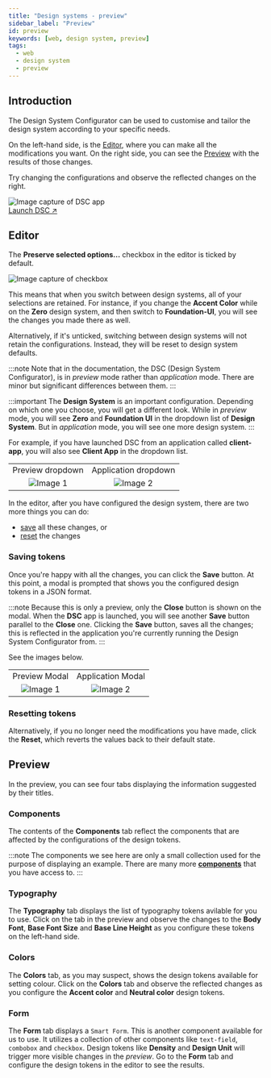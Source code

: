 ```yaml
---
title: "Design systems - preview"
sidebar_label: "Preview"
id: preview
keywords: [web, design system, preview]
tags:
  - web
  - design system
  - preview
---
```


## Introduction

The Design System Configurator can be used to customise and tailor the design system according to your specific needs.

On the left-hand side, is the [Editor](../../../web/design-systems/preview/#editor), where you can make all the modifications you want. On the right side, you can see the [Preview](../../../web/design-systems/preview/#preview) with the results of those changes.

Try changing the configurations and observe the reflected changes on the right.

<div class="demo-view">
  <img id="shadowed-img" src="/img/DSC-checkbox.PNG" alt="Image capture of DSC app"/>
  <div>
    <a class="overlay-link" href="/dsc/" target="_blank">Launch DSC &#x2197;</a>
  </div>
</div>

## Editor

The **Preserve selected options...** checkbox in the editor is ticked by default.

<img id="shadowed-img" src="/img/preserve-checkbox.PNG" alt="Image capture of checkbox"/>

This means that when you switch between design systems, all of your selections are retained.
For instance, if you change the **Accent Color** while on the **Zero** design system, and then switch to **Foundation-UI**, you will see the changes you made there as well.

Alternatively, if it's unticked, switching between design systems will not retain the configurations.
Instead, they will be reset to design system defaults.

:::note
Note that in the documentation, the DSC (Design System Configurator), is in *preview* mode rather than *application* mode. There are minor but significant differences between them.
:::

:::important
The **Design System** is an important configuration. Depending on which one you choose, you will get a different look. While in *preview* mode, you will see **Zero** and **Foundation UI** in the dropdown list of **Design System**. But in *application* mode, you will see one more design system.
:::

For example, if you have launched DSC from an application called **client-app**, you will also see **Client App** in the dropdown list.

|                                        |                                       |
| :------------------------------------: | :-----------------------------------: |
|            Preview dropdown            |         Application dropdown          |
| ![Image 1](/img/preview_drop_down.PNG) | ![Image 2](/img/custom_drop_down.PNG) |

In the editor, after you have configured the design system, there are two more things you can do:

- [save](../../../web/design-systems/preview/#saving-tokens) all these changes, or
- [reset](../../../web/design-systems/preview/#resetting-tokens) the changes

### Saving tokens

Once you're happy with all the changes, you can click the **Save** button. At this point, a modal is prompted that shows you the configured design tokens in a JSON format.

:::note
Because this is only a preview, only the **Close** button is shown on the modal. When the **DSC** app is launched, you will see another **Save** button parallel to the **Close** one. Clicking the **Save** button, saves all the changes; this is reflected in the application you're currently running the Design System Configurator from.
:::

See the images below.

|                                  |                                 |
| :------------------------------: | :-----------------------------: |
|          Preview Modal           |        Application Modal        |
| ![Image 1](/img/close_modal.PNG) | ![Image 2](/img/save_modal.PNG) |

### Resetting tokens

Alternatively, if you no longer need the modifications you have made, click the **Reset**, which reverts the values back to their default state.

## Preview

In the preview, you can see four tabs displaying the information suggested by their titles.

### Components

The contents of the **Components** tab reflect the components that are affected by the configurations of the design tokens.

:::note
The components we see here are only a small collection used for the purpose of displaying an example. There are many more **[components](../../../web/web-components/overview)** that you have access to.
:::

### Typography

The **Typography** tab displays the list of typography tokens avilable for you to use. Click on the tab in the preview and observe the changes to the **Body Font**, **Base Font Size** and **Base Line Height** as you configure these tokens on the left-hand side.

### Colors

The **Colors** tab, as you may suspect, shows the design tokens available for setting colour. Click on the **Colors** tab and observe the reflected changes as you configure the **Accent color** and **Neutral color** design tokens.

### Form

The **Form** tab displays a `Smart Form`. This is another component available for us to use. It utilizes a collection of other components like `text-field`, `combobox` and `checkbox`. Design tokens like **Density** and **Design Unit** will trigger more visible changes in the *preview*. Go to the **Form** tab and configure the design tokens in the editor to see the results.